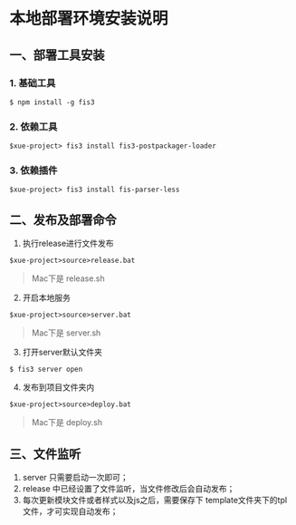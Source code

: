 # 本地部署环境安装说明

## 一、部署工具安装

### 1. 基础工具
```
$ npm install -g fis3
```

### 2. 依赖工具

```
$xue-project> fis3 install fis3-postpackager-loader
```
### 3. 依赖插件

```
$xue-project> fis3 install fis-parser-less
```
  
## 二、发布及部署命令

1. 执行release进行文件发布
```
$xue-project>source>release.bat
```
> Mac下是 release.sh

2. 开启本地服务
```
$xue-project>source>server.bat
```
> Mac下是 server.sh

3. 打开server默认文件夹
```
$ fis3 server open
```

4. 发布到项目文件夹内
```
$xue-project>source>deploy.bat
```
> Mac下是 deploy.sh

## 三、文件监听

1. server 只需要启动一次即可；
2. release 中已经设置了文件监听，当文件修改后会自动发布；
3. 每次更新模块文件或者样式以及js之后，需要保存下 template文件夹下的tpl文件，才可实现自动发布；
